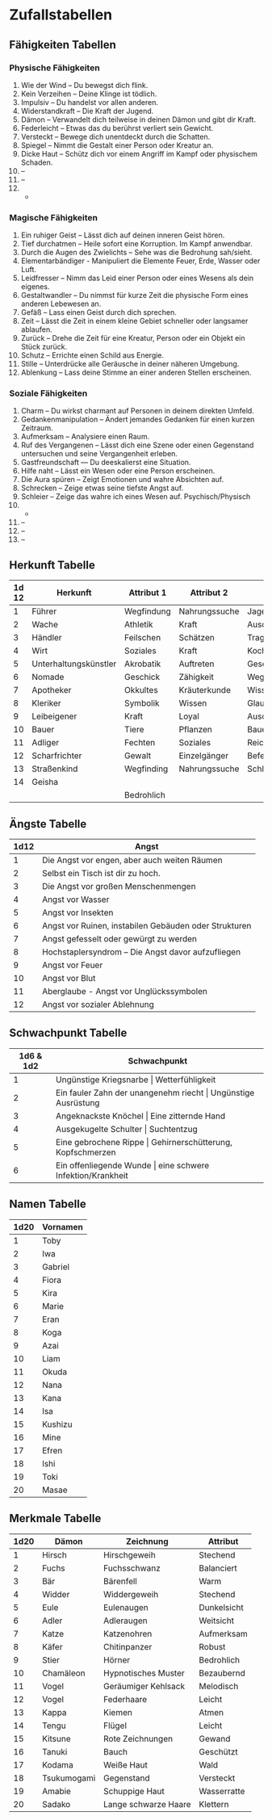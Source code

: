 # Zufallstabellen

## Fähigkeiten Tabellen

### Physische Fähigkeiten

1. Wie der Wind – Du bewegst dich flink.
2. Kein Verzeihen – Deine Klinge ist tödlich.
3. Impulsiv – Du handelst vor allen anderen.
4. Widerstandkraft – Die Kraft der Jugend.
5. Dämon – Verwandelt dich teilweise in deinen Dämon und gibt dir Kraft.
6. Federleicht – Etwas das du berührst verliert sein Gewicht.
7. Versteckt – Bewege dich unentdeckt durch die Schatten.
8. Spiegel – Nimmt die Gestalt einer Person oder Kreatur an.
9. Dicke Haut – Schütz dich vor einem Angriff im Kampf oder physischem Schaden.
10. –
11. –
12. -

### Magische Fähigkeiten

1. Ein ruhiger Geist – Lässt dich auf deinen inneren Geist hören. 
2. Tief durchatmen – Heile sofort eine Korruption. Im Kampf anwendbar.
3. Durch die Augen des Zwielichts – Sehe was die Bedrohung sah/sieht.
4. Elementarbändiger - Manipuliert die Elemente Feuer, Erde, Wasser oder Luft.
5. Leidfresser – Nimm das Leid einer Person oder eines Wesens als dein eigenes.
6. Gestaltwandler – Du nimmst für kurze Zeit die physische Form eines anderen Lebewesen an.
7. Gefäß – Lass einen Geist durch dich sprechen.
8. Zeit – Lässt die Zeit in einem kleine Gebiet schneller oder langsamer ablaufen.
9. Zurück – Drehe die Zeit für eine Kreatur, Person oder ein Objekt ein Stück zurück.
10. Schutz – Errichte einen Schild aus Energie.
11. Stille – Unterdrücke alle Geräusche in deiner näheren Umgebung.
12. Ablenkung – Lass deine Stimme an einer anderen Stellen erscheinen.

### Soziale Fähigkeiten

1. Charm – Du wirkst charmant auf Personen in deinem direkten Umfeld.
2. Gedankenmanipulation – Ändert jemandes Gedanken für einen kurzen Zeitraum.
3. Aufmerksam – Analysiere einen Raum.
4. Ruf des Vergangenen – Lässt dich eine Szene oder einen Gegenstand untersuchen und seine Vergangenheit erleben.
5. Gastfreundschaft — Du deeskalierst eine Situation.
6. Hilfe naht – Lässt ein Wesen oder eine Person erscheinen.
7. Die Aura spüren – Zeigt Emotionen und wahre Absichten auf. 
8. Schrecken – Zeige etwas seine tiefste Angst auf.
9. Schleier – Zeige das wahre ich eines Wesen auf. Psychisch/Physisch
10. -
11. –
12. –
13. –

## Herkunft Tabelle

| **1d**  **12** | **Herkunft**          | **Attribut 1** | **Attribut 2** | **Attribut 3**      |
| -------------- | --------------------- | -------------- | -------------- | ------------------- |
| 1              | Führer                | Wegfindung     | Nahrungssuche  | Jagen               |
| 2              | Wache                 | Athletik       | Kraft          | Ausdauernd          |
| 3              | Händler               | Feilschen      | Schätzen       | Tragen              |
| 4              | Wirt                  | Soziales       | Kraft          | Kochen              |
| 5              | Unterhaltungskünstler | Akrobatik      | Auftreten      | Geschichtenerzähler |
| 6              | Nomade                | Geschick       | Zähigkeit      | Wegfindung          |
| 7              | Apotheker             | Okkultes       | Kräuterkunde   | Wissen              |
| 8              | Kleriker              | Symbolik       | Wissen         | Glaube              |
| 9              | Leibeigener           | Kraft          | Loyal          | Ausdauernd          |
| 10             | Bauer                 | Tiere          | Pflanzen       | Bauernweisheiten    |
| 11             | Adliger               | Fechten        | Soziales       | Reichtum            |
| 12             | Scharfrichter         | Gewalt         | Einzelgänger   | Befehlsempfänger    |
| 13             | Straßenkind           | Wegfinding     | Nahrungssuche  | Schleichen          |
| 14             | Geisha                |                |                |                     |
|                |                       | Bedrohlich     |                |                     |

## Ängste Tabelle

| **1d12** | **Angst**                                             |
| -------- | ----------------------------------------------------- |
| 1        | Die Angst vor engen, aber auch weiten Räumen          |
| 2        | Selbst ein Tisch ist dir zu hoch.                     |
| 3        | Die Angst vor großen Menschenmengen                   |
| 4        | Angst vor Wasser                                      |
| 5        | Angst vor Insekten                                    |
| 6        | Angst vor Ruinen, instabilen Gebäuden oder Strukturen |
| 7        | Angst gefesselt oder gewürgt zu werden                |
| 8        | Hochstaplersyndrom – Die Angst davor aufzufliegen     |
| 9        | Angst vor Feuer                                       |
| 10       | Angst vor Blut                                        |
| 11       | Aberglaube - Angst vor Unglückssymbolen               |
| 12       | Angst vor sozialer Ablehnung                          |

## Schwachpunkt Tabelle

| **1d6 & 1d2** | **Schwachpunkt**                                             |
| ------------- | ------------------------------------------------------------ |
| 1             | Ungünstige Kriegsnarbe \| Wetterfühligkeit                   |
| 2             | Ein fauler Zahn der unangenehm riecht \| Ungünstige Ausrüstung |
| 3             | Angeknackste Knöchel \| Eine zitternde Hand                  |
| 4             | Ausgekugelte Schulter \| Suchtentzug                         |
| 5             | Eine gebrochene Rippe \| Gehirnerschütterung,  Kopfschmerzen |
| 6             | Ein offenliegende Wunde \| eine schwere  Infektion/Krankheit |

## Namen Tabelle

| **1d20** | **Vornamen** |
| -------- | ------------ |
| 1        | Toby         |
| 2        | Iwa          |
| 3        | Gabriel      |
| 4        | Fiora        |
| 5        | Kira         |
| 6        | Marie        |
| 7        | Eran         |
| 8        | Koga         |
| 9        | Azai         |
| 10       | Liam         |
| 11       | Okuda        |
| 12       | Nana         |
| 13       | Kana         |
| 14       | Isa          |
| 15       | Kushizu      |
| 16       | Mine         |
| 17       | Efren        |
| 18       | Ishi         |
| 19       | Toki         |
| 20       | Masae        |

## Merkmale Tabelle

| **1d20** | **Dämon**   | **Zeichnung**        | **Attribut** |
| -------- | ----------- | -------------------- | ------------ |
| 1        | Hirsch      | Hirschgeweih         | Stechend     |
| 2        | Fuchs       | Fuchsschwanz         | Balanciert   |
| 3        | Bär         | Bärenfell            | Warm         |
| 4        | Widder      | Widdergeweih         | Stechend     |
| 5        | Eule        | Eulenaugen           | Dunkelsicht  |
| 6        | Adler       | Adleraugen           | Weitsicht    |
| 7        | Katze       | Katzenohren          | Aufmerksam   |
| 8        | Käfer       | Chitinpanzer         | Robust       |
| 9        | Stier       | Hörner               | Bedrohlich   |
| 10       | Chamäleon   | Hypnotisches Muster  | Bezaubernd   |
| 11       | Vogel       | Geräumiger Kehlsack  | Melodisch    |
| 12       | Vogel       | Federhaare           | Leicht       |
| 13       | Kappa       | Kiemen               | Atmen        |
| 14       | Tengu       | Flügel               | Leicht       |
| 15       | Kitsune     | Rote Zeichnungen     | Gewand       |
| 16       | Tanuki      | Bauch                | Geschützt    |
| 17       | Kodama      | Weiße Haut           | Wald         |
| 18       | Tsukumogami | Gegenstand           | Versteckt    |
| 19       | Amabie      | Schuppige Haut       | Wasserratte  |
| 20       | Sadako      | Lange schwarze Haare | Klettern     |


